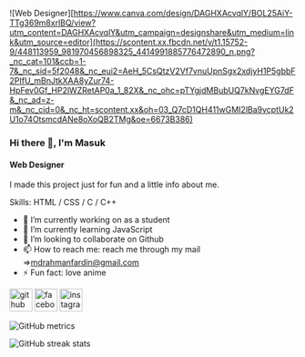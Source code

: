 ![Web Designer][https://www.canva.com/design/DAGHXAcvqlY/BOL25AiY-TTg369m8xrlBQ/view?utm_content=DAGHXAcvqlY&utm_campaign=designshare&utm_medium=link&utm_source=editor](https://scontent.xx.fbcdn.net/v/t1.15752-9/448113959_981970456898325_4414991885776472890_n.png?_nc_cat=101&ccb=1-7&_nc_sid=5f2048&_nc_eui2=AeH_5CsQtzV2Vf7vnuUpnSgx2xdjyH1P5gbbF2PIfU_mBnJtkXAA8yZur74-HpFev0Gf_HP2lWZRetAP0a_1_82X&_nc_ohc=pTYgjdMBubUQ7kNvgEYG7dF&_nc_ad=z-m&_nc_cid=0&_nc_ht=scontent.xx&oh=03_Q7cD1QH411wGMI2lBa9vcptUk2U1o74OtsmcdANe8oXoQB2TMg&oe=6673B386)

### Hi there 👋, I'm Masuk
#### Web Designer

I made this project just for fun and a little info about me.

Skills:  HTML / CSS / C / C++

- 🔭 I’m currently working on as a student 
- 🌱 I’m currently learning JavaScript 
- 👯 I’m looking to collaborate on Github 
- 📫 How to reach me: reach me through my mail =>mdrahmanfardin@gmail.com 
- ⚡ Fun fact: love anime 


[<img src='https://cdn.jsdelivr.net/npm/simple-icons@3.0.1/icons/github.svg' alt='github' height='40'>](https://github.com/MasukRahaman)  [<img src='https://cdn.jsdelivr.net/npm/simple-icons@3.0.1/icons/facebook.svg' alt='facebook' height='40'>](https://www.facebook.com/MasukRahman.01)  [<img src='https://cdn.jsdelivr.net/npm/simple-icons@3.0.1/icons/instagram.svg' alt='instagram' height='40'>](https://www.instagram.com/masukrahman.01/)  

![GitHub metrics](https://metrics.lecoq.io/MasukRahaman)  

![GitHub streak stats](https://streak-stats.demolab.com/?user=MasukRahaman)  

